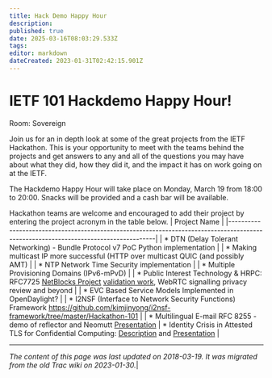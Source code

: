 ```yaml
---
title: Hack Demo Happy Hour
description: 
published: true
date: 2025-03-16T08:03:29.533Z
tags: 
editor: markdown
dateCreated: 2023-01-31T02:42:15.901Z
---
```


# IETF 101 Hackdemo Happy Hour!
Room: Sovereign

Join us for an in depth look at some of the great projects from the IETF Hackathon. This is your opportunity to meet with the teams behind the projects and get answers to any and all of the questions you may have about what they did, how they did it, and the impact it has on work going on at the IETF.

The Hackdemo Happy Hour will take place on Monday, March 19 from 18:00 to 20:00. Snacks will be provided and a cash bar will be available.

Hackathon teams are welcome and encouraged to add their project by entering the project acronym in the table below.
| Project Name                                                                                                                        |
|-------------------------------------------------------------------------------------------------------------------------------------|
| * DTN (Delay Tolerant Networking) - Bundle Protocol v7 PoC Python implementation                                                    |
| * Making multicast IP more successful (HTTP over multicast QUIC (and possibly AMT)                                                  |
| * NTP Network Time Security implementation                                                                                          |
| * Multiple Provisioning Domains (IPv6-mPvD)                                                                                         |
| * Public Interest Technology & HRPC: RFC7725 [NetBlocks Project](https://netblocks.org/) [validation work](https://github.com/IETF-Hackathon/ietf101-project-presentations/blob/master/IETF101-Public-Interest-HTTP451.pdf), WebRTC signalling privacy review and beyond         |
| * EVC Based Service Models Implemented in OpenDaylight?                                                                             |
| * I2NSF (Interface to Network Security Functions) Framework https://github.com/kimjinyong/i2nsf-framework/tree/master/Hackathon-101 |
| * Multilingual E-mail RFC 8255 - demo of reflector and Neomutt [Presentation](https://github.com/IETF-Hackathon/ietf101-project-presentations/blob/master/IETF101-MultilingualEmail-Hackathon.pdf)
| * Identity Crisis in Attested TLS for Confidential Computing: [Description](https://mailarchive.ietf.org/arch/msg/tls/Jx_yPoYWMIKaqXmPsytKZBDq23o/)  and [Presentation](https://datatracker.ietf.org/meeting/122/materials/slides-122-hackathon-sessd-identity-crisis-for-attested-tls-in-confidential-computing-00) |
&nbsp;
&nbsp;
&nbsp;

---

*The content of this page was last updated on 2018-03-19. It was migrated from the old Trac wiki on 2023-01-30.*|